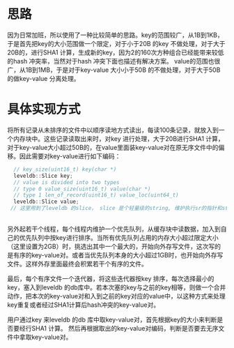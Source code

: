# 思路
  因为日常加班，所以使用了一种比较简单的思路。key的范围较广，从1B到1KB，于是首先把key的大小范围做一个限定，对于小于20B 的key 不做处理，对于大于20B的，进行SHA1 计算，生成新的key，因为2的160次方种组合已经能带来较低的hash 冲突率，当然对于hash 冲突下面也描述有解决方案。
  value的范围也很广，从1B到1MB，于是对于key-value 大小小于50B 的不做处理，对于大于50B 的做key-value 分离处理。

# 具体实现方式
  将所有记录从未排序的文件中以顺序读地方式读出，每读100条记录，就放入到一个内存块中。这些记录读取出来时，对key 进行处理，大于20B进行SHA1 计算，对于key-value大小超过50B的，在value里面装key-value对在原无序文件中的偏移。因此需要对key-value进行如下编码：
  ```C++
    // key_size(uint16_t) key(char *)
    leveldb::Slice key;
    // value is divided into two types
    // type 0 value_size(uint16_t) value(char *)
    // type 1 len_of_record(uint16_t) value_loc(uint64_t)
    leveldb::Slice value;
   // 这里用到了leveldb 的slice， slice 是个轻量级的string, 维护执行sr的指针和str的长度。   
   
  ``` 
   
   另外起若干个线程，每个线程内维护一个优先队列，从缓存块中读数据，加入到自己的优先队列中按key进行排序。当所有优先队列占用的内存大小超过限定大小（这里设置为2GB）时，挑选出其中一个最大的，开始向外存写文件，这次写的是有序的key-value对。或者当优先队列本身的大小超过1GB时，也开始向外存写文件。这样外存里面最终会积累若干个有序的文件。
   
   最后，每个有序文件一个迭代器，将这些迭代器按key 排序，每次选择最小的key，塞入到leveldb 的db库中。若本次塞的key与之前的key相等，则做一个合并动作，把本次的key-value对和入到之前的key对应的value中，以这种方式来处理key重复或者经过SHA1计算后hash冲突的key-value对。
   
   用户通过key 来leveldb 的db 库中取key-value对，首先根据key的大小来判断是否要经行SHA1 计算。 然后再根据取出的key-value对编码，判断是否要去无序文件中拿取key-value对。
   
   

